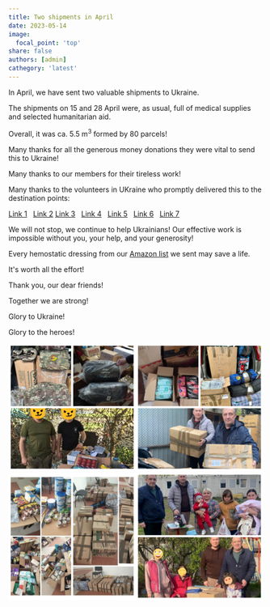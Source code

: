 ```yaml
---
title: Two shipments in April
date: 2023-05-14
image:
  focal_point: 'top'
share: false
authors: [admin]
cathegory: 'latest'
---
```


In April, we have sent two valuable shipments to Ukraine.

<!--more-->

The shipments on 15 and 28 April were, as usual, full of medical supplies and selected humanitarian aid.

Overall, it was ca. 5.5 m<sup>3</sup> formed by 80 parcels!

Many thanks for all the generous money donations they were vital to send this to Ukraine!

Many thanks to our members for their tireless work! 

Many thanks to the volunteers in UKraine who promptly delivered this to the destination points:

<a href="https://www.facebook.com/pavlo.fedaka/posts/pfbid02DS3ea7nCK8W2nTdGiNb2JUWiP6uoiTedLBLJik1g6VijAGaXee7Z5mS9eQtu7wKkl" target="_blank">Link 1</a>&nbsp;&nbsp;
<a href="https://www.facebook.com/zknfz/posts/pfbid025Y8P36Y5pY3Gcp8X56tdYrSNMux2Xmsbj77zRWNb5qCz9PU3ZB6iZc4YAPyepF4El" target="_blank">Link 2</a>
<a href="https://www.facebook.com/groups/601579067497655/posts/807776656877894" target="_blank">Link 3</a>&nbsp;&nbsp;
<a href="https://www.facebook.com/pavlo.fedaka/posts/pfbid02iNpm3XZmD5728nrfehPwxDVpE2Phz69ckCs8JEMDdj6QPtPoBZr66oq4gfPk2vPHl" target="_blank">Link 4</a>&nbsp;&nbsp;
<a href="https://www.facebook.com/zknfz/posts/pfbid031LUkXipjCFttNGeVerH4iRFFUPjo6VAn5ZakoBjAWFDKzTXEBW9yFCdcLog7ZCVhl" target="_blank">Link 5</a>&nbsp;&nbsp;
<a href="https://www.facebook.com/luda.barsyk/posts/pfbid0R9mfBWWY5X5iE3DPTjoMrXu4nXdL57GMMyDYYrhocaMkSnnqLWhhncLk1MgTN4Jal" target="_blank">Link 6</a>&nbsp;&nbsp;
<a href="https://www.facebook.com/luda.barsyk/posts/pfbid033GrdSGSpVGo1F4zziP1pUGVVctVJbrqvbZ9toTDuWQ9FeM6G5ZtFimfdkZH7nB99l" target="_blank">Link 7</a>&nbsp;&nbsp;
 
We will not stop, we continue to help Ukrainians! Our effective work is impossible without you, your help, and your generosity! 

Every hemostatic dressing from our <a href="https://amzn.to/3DeSWrn" target="_blank">Amazon list</a> we sent may save a life. 

It's worth all the effort!

Thank you, our dear friends!

Together we are strong!

Glory to Ukraine!

Glory to the heroes!

<div style="margin-top: 0;"><img src="April-1.jpg" alt="April-Shipment1" width="50%" style="display: inline; margin-top: 0;"/><img src="April-2.jpg" alt="April-Shipment2" width="50%" style="display: inline; margin-top: 0;"/></div> 

<div style="margin-top: 0;"><img src="April-3.jpg" alt="April-Shipment3" width="50%" style="display: inline; margin-top: 0;"/><img src="April-4.jpg" alt="April-Shipment4" width="50%" style="display: inline; margin-top: 0;"/></div> 